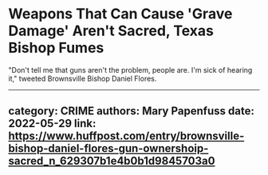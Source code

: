 # Weapons That Can Cause 'Grave Damage' Aren't Sacred, Texas Bishop Fumes

"Don't tell me that guns aren't the problem, people are. I'm sick of hearing it," tweeted Brownsville Bishop Daniel Flores.

---
category: CRIME
authors: Mary Papenfuss
date: 2022-05-29
link: https://www.huffpost.com/entry/brownsville-bishop-daniel-flores-gun-ownershoip-sacred_n_629307b1e4b0b1d9845703a0
---
